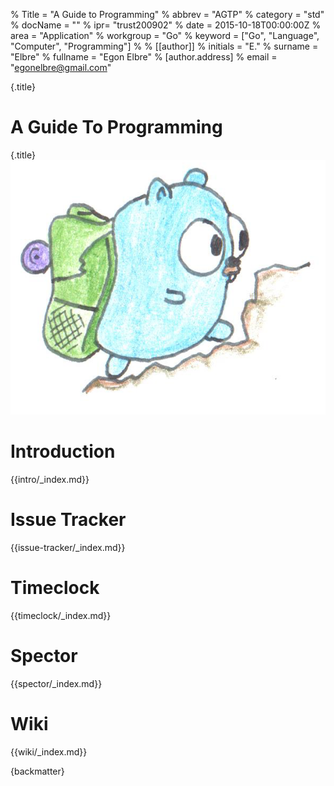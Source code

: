 % Title = "A Guide to Programming"
% abbrev = "AGTP"
% category = "std"
% docName = ""
% ipr= "trust200902"
% date = 2015-10-18T00:00:00Z
% area = "Application"
% workgroup = "Go"
% keyword = ["Go", "Language", "Computer", "Programming"]
%
% [[author]]
% initials = "E."
% surname  = "Elbre"
% fullname = "Egon Elbre"
%   [author.address]
%   email = "egonelbre@gmail.com"

{.title}
# A Guide To Programming
{.title}
![](assets/hiking.png)

# Introduction

{{intro/_index.md}}

# Issue Tracker

{{issue-tracker/_index.md}}

# Timeclock

{{timeclock/_index.md}}

# Spector

{{spector/_index.md}}

# Wiki

{{wiki/_index.md}}

{backmatter}